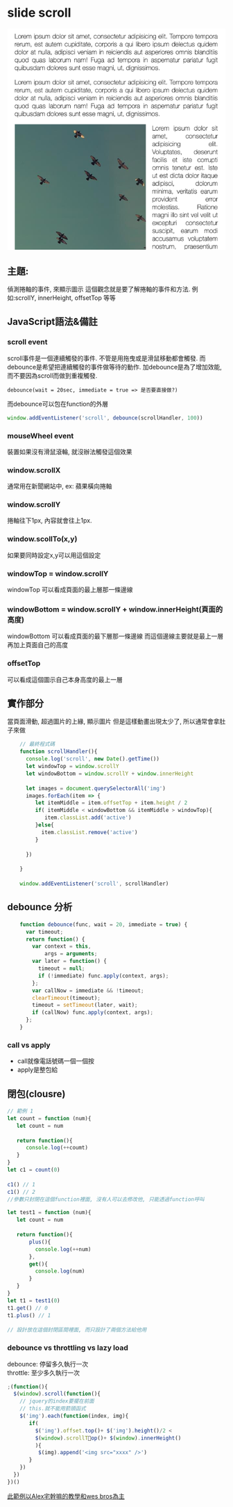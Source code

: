 # slide scroll

![](./pic.png)

## 主題:

偵測捲軸的事件, 來顯示圖示
這個觀念就是要了解捲軸的事件和方法.
例如:scrollY, innerHeight, offsetTop 等等

## JavaScript語法&備註

### scroll event
scroll事件是一個連續觸發的事件. 不管是用拖曳或是滑鼠移動都會觸發.
而debounce是希望把連續觸發的事件做等待的動作.
加debounce是為了增加效能, 而不要因為scroll而做到重複觸發.

```
debounce(wait = 20sec, immediate = true => 是否要直接做?)
```
而debounce可以包在function的外層
```JavaScript
window.addEventListener('scroll', debounce(scrollHandler, 100))
```

### mouseWheel event
裝置如果沒有滑鼠滾輪, 就沒辦法觸發這個效果

### window.scrollX

通常用在新聞網站中, ex: 蘋果橫向捲軸

### window.scrollY

捲軸往下1px, 內容就會往上1px. 

### window.scollTo(x,y)

如果要同時設定x,y可以用這個設定

### windowTop = window.scrollY

windowTop 可以看成頁面的最上層那一條邊線

### windowBottom = window.scrollY + window.innerHeight(頁面的高度)

windowBottom 可以看成頁面的最下層那一條邊線
而這個邊線主要就是最上一層再加上頁面自己的高度

### offsetTop 
可以看成這個圖示自己本身高度的最上一層

## 實作部分

當頁面滑動, 超過圖片的上緣, 顯示圖片
但是這樣動畫出現太少了, 所以通常會拿肚子來做

```JavaScript
    // 最終程式碼
    function scrollHandler(){
      console.log('scroll', new Date().getTime())
      let windowTop = window.scrollY
      let windowBottom = window.scrollY + window.innerHeight

      let images = document.querySelectorAll('img')
      images.forEach(item => {
         let itemMiddle = item.offsetTop + item.height / 2 
         if( itemMiddle < windowBottom && itemMiddle > windowTop){
            item.classList.add('active')
         }else{
           item.classList.remove('active')
         }

      })

    }

    window.addEventListener('scroll', scrollHandler)

```

## debounce 分析

```JavaScript
    function debounce(func, wait = 20, immediate = true) {
      var timeout;
      return function() {
        var context = this, 
            args = arguments;
        var later = function() {
          timeout = null;
          if (!immediate) func.apply(context, args);
        };
        var callNow = immediate && !timeout;
        clearTimeout(timeout);
        timeout = setTimeout(later, wait);
        if (callNow) func.apply(context, args);
      };
    }

```

### call vs apply

- call就像電話號碼一個一個按
- apply是整包給

## 閉包(clousre)

```JavaScript
// 範例 1 
let count = function (num){
   let count = num

   return function(){
      console.log(++coumt)
   }
}
let c1 = count(0)

c1() // 1
c1() // 2
//參數只封閉在這個function裡面, 沒有人可以去修改他, 只能透過function呼叫
```

```JavaScript
let test1 = function (num){
   let count = num

   return function(){
       plus(){
         console.log(++num)
       }, 
       get(){
         console.log(num)
       }
   }
}
let t1 = test1(0)
t1.get() // 0
t1.plus() // 1

// 設計放在這個封閉區間裡面, 而只設計了兩個方法給他用
```

### debounce vs throttling vs lazy load

debounce: 停留多久執行一次  
throttle: 至少多久執行一次

```JavaScript
;(function(){
  $(window).scroll(function(){
    // jquery的index要擺在前面
    // this.就不能用箭頭函式
    $('img').each(function(index, img){
       if(
         $('img').offset.top()+ $('img').height()/2 <
         $(window).scrollTop()+ $(window).innerHeight()
         ){
          $(img).append('<img src="xxxx" />')
       }
    })
  })
})()

```

[此範例以Alex宅幹嘛的教學和wes bros為主](https://www.youtube.com/watch?v=PRRZlAVvJ7A&list=PLEfh-m_KG4dYbxVoYDyT_fmXZHnuKg2Fq&index=13)